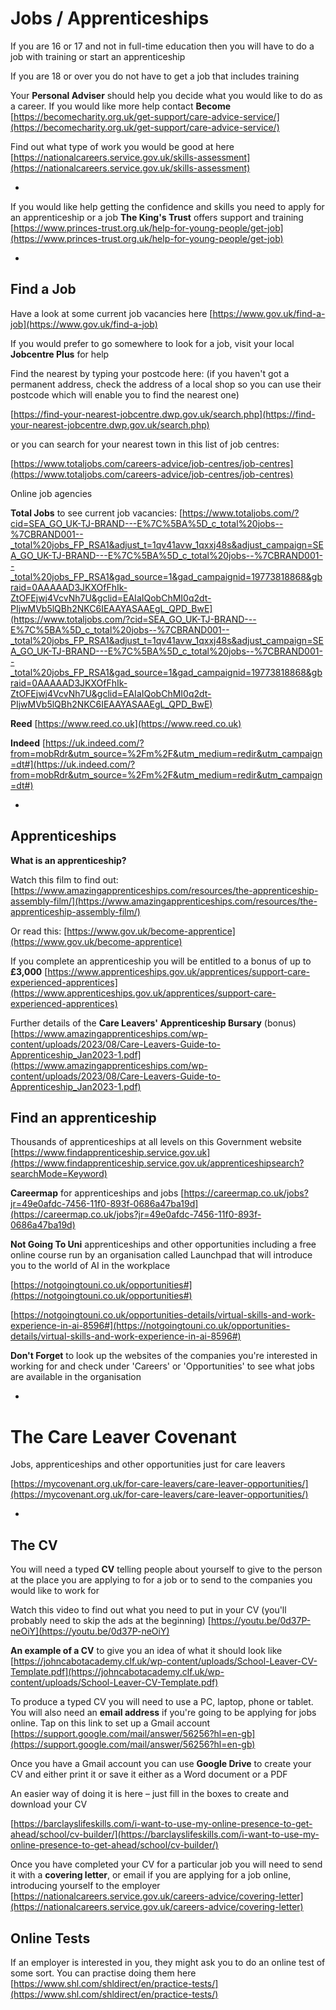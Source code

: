 
# Jobs /  Apprenticeships


If you are 16 or 17 and not in full-time education then you will have to do a job with training or start an apprenticeship


If you are 18 or over you do not have to get a job that includes training


Your **Personal Adviser** should help you decide what you would like to do as a career. If you would like more help contact **Become** [https://becomecharity.org.uk/get-support/care-advice-service/](https://becomecharity.org.uk/get-support/care-advice-service/)


Find out what type of work you would be good at here [https://nationalcareers.service.gov.uk/skills-assessment](https://nationalcareers.service.gov.uk/skills-assessment)

*


If you would like help getting the confidence and skills you need to apply for an apprenticeship or a job **The King's Trust** offers support and training [https://www.princes-trust.org.uk/help-for-young-people/get-job](https://www.princes-trust.org.uk/help-for-young-people/get-job)


*

## Find a Job


Have a look at some current job vacancies here  [https://www.gov.uk/find-a-job](https://www.gov.uk/find-a-job)


If you would prefer to go somewhere to look for a job, visit your local **Jobcentre Plus** for help

Find the nearest by typing your postcode here: (if you haven't got a permanent address, check the address of a local shop so you can use their postcode which will enable you to find the nearest one)

[https://find-your-nearest-jobcentre.dwp.gov.uk/search.php](https://find-your-nearest-jobcentre.dwp.gov.uk/search.php) 


or you can search for your nearest town in this list of job centres:

[https://www.totaljobs.com/careers-advice/job-centres/job-centres](https://www.totaljobs.com/careers-advice/job-centres/job-centres)


Online job agencies


**Total Jobs** to see current job vacancies: [https://www.totaljobs.com/?cid=SEA_GO_UK-TJ-BRAND---E%7C%5BA%5D_c_total%20jobs--%7CBRAND001--_total%20jobs_FP_RSA1&adjust_t=1qv41avw_1qxxj48s&adjust_campaign=SEA_GO_UK-TJ-BRAND---E%7C%5BA%5D_c_total%20jobs--%7CBRAND001--_total%20jobs_FP_RSA1&gad_source=1&gad_campaignid=19773818868&gbraid=0AAAAAD3JKXOfFhIk-ZtOFEjwj4VcvNh7U&gclid=EAIaIQobChMI0q2dt-PIjwMVb5lQBh2NKC6IEAAYASAAEgL_QPD_BwE](https://www.totaljobs.com/?cid=SEA_GO_UK-TJ-BRAND---E%7C%5BA%5D_c_total%20jobs--%7CBRAND001--_total%20jobs_FP_RSA1&adjust_t=1qv41avw_1qxxj48s&adjust_campaign=SEA_GO_UK-TJ-BRAND---E%7C%5BA%5D_c_total%20jobs--%7CBRAND001--_total%20jobs_FP_RSA1&gad_source=1&gad_campaignid=19773818868&gbraid=0AAAAAD3JKXOfFhIk-ZtOFEjwj4VcvNh7U&gclid=EAIaIQobChMI0q2dt-PIjwMVb5lQBh2NKC6IEAAYASAAEgL_QPD_BwE)


**Reed**  [https://www.reed.co.uk](https://www.reed.co.uk) 

**Indeed**  [https://uk.indeed.com/?from=mobRdr&utm_source=%2Fm%2F&utm_medium=redir&utm_campaign=dt#](https://uk.indeed.com/?from=mobRdr&utm_source=%2Fm%2F&utm_medium=redir&utm_campaign=dt#)


*

## Apprenticeships

**What is an apprenticeship?**

Watch this film to find out:
[https://www.amazingapprenticeships.com/resources/the-apprenticeship-assembly-film/](https://www.amazingapprenticeships.com/resources/the-apprenticeship-assembly-film/)

Or read this:
[https://www.gov.uk/become-apprentice](https://www.gov.uk/become-apprentice)


If you complete an apprenticeship you will be entitled to a bonus of up to **£3,000**
[https://www.apprenticeships.gov.uk/apprentices/support-care-experienced-apprentices](https://www.apprenticeships.gov.uk/apprentices/support-care-experienced-apprentices)


Further details of the **Care Leavers' Apprenticeship Bursary** (bonus)
[https://www.amazingapprenticeships.com/wp-content/uploads/2023/08/Care-Leavers-Guide-to-Apprenticeship_Jan2023-1.pdf](https://www.amazingapprenticeships.com/wp-content/uploads/2023/08/Care-Leavers-Guide-to-Apprenticeship_Jan2023-1.pdf)


## Find an apprenticeship

Thousands of apprenticeships at all levels on this Government website
[https://www.findapprenticeship.service.gov.uk](https://www.findapprenticeship.service.gov.uk/apprenticeshipsearch?searchMode=Keyword)


**Careermap** for apprenticeships and jobs [https://careermap.co.uk/jobs?jr=49e0afdc-7456-11f0-893f-0686a47ba19d](https://careermap.co.uk/jobs?jr=49e0afdc-7456-11f0-893f-0686a47ba19d)


**Not Going To Uni** apprenticeships and other opportunities including a free online course run by an organisation called Launchpad that will introduce you to the world of AI in the workplace 

[https://notgoingtouni.co.uk/opportunities#](https://notgoingtouni.co.uk/opportunities#)

[https://notgoingtouni.co.uk/opportunities-details/virtual-skills-and-work-experience-in-ai-8596#](https://notgoingtouni.co.uk/opportunities-details/virtual-skills-and-work-experience-in-ai-8596#)


**Don't Forget** to look up the websites of the companies you're interested in working for and check under 'Careers' or 'Opportunities' to see what jobs are available in the organisation



*



# The Care Leaver Covenant  

Jobs, apprenticeships and other opportunities just for care leavers 

[https://mycovenant.org.uk/for-care-leavers/care-leaver-opportunities/](https://mycovenant.org.uk/for-care-leavers/care-leaver-opportunities/)


*

## The CV


You will need a typed **CV** telling people about yourself to give to the person at the place you are applying to for a job or to send to the companies you would like to work for


Watch this video to find out what you need to put in your CV (you'll probably need to skip the ads at the beginning)  [https://youtu.be/0d37P-neOiY](https://youtu.be/0d37P-neOiY)



**An example of a CV** to give you an idea of what it should look like
[https://johncabotacademy.clf.uk/wp-content/uploads/School-Leaver-CV-Template.pdf](https://johncabotacademy.clf.uk/wp-content/uploads/School-Leaver-CV-Template.pdf)



To produce a typed CV you will need to use a PC, laptop, phone or tablet. You will also need an **email address** if you're going to be applying for jobs online. Tap on this link to set up a Gmail account 
[https://support.google.com/mail/answer/56256?hl=en-gb](https://support.google.com/mail/answer/56256?hl=en-gb)


Once you have a Gmail account you can use **Google Drive** to create your CV and either print it or save it either as a Word document or a PDF


An easier way of doing it is here – just fill in the boxes to create and download your CV

[https://barclayslifeskills.com/i-want-to-use-my-online-presence-to-get-ahead/school/cv-builder/](https://barclayslifeskills.com/i-want-to-use-my-online-presence-to-get-ahead/school/cv-builder/)



Once you have completed your CV for a particular job you will need to send it with a **covering letter**, or email if you are applying for a job online, introducing yourself to the employer  [https://nationalcareers.service.gov.uk/careers-advice/covering-letter](https://nationalcareers.service.gov.uk/careers-advice/covering-letter)


## Online Tests

If an employer is interested in you, they might ask you to do an online test of some sort. You can practise doing them here [https://www.shl.com/shldirect/en/practice-tests/](https://www.shl.com/shldirect/en/practice-tests/) 
